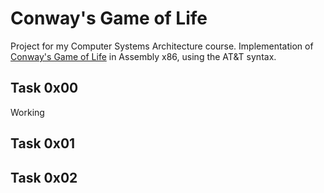 # Conway's Game of Life
Project for my Computer Systems Architecture course. Implementation of [Conway's Game of Life](https://en.wikipedia.org/wiki/Conway's_Game_of_Life) in Assembly x86, using the AT&T syntax. 
## Task 0x00
Working 
## Task 0x01
## Task 0x02
